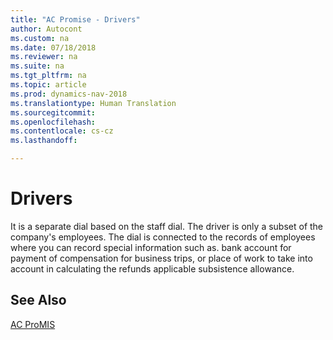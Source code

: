 ```yaml
---
title: "AC Promise - Drivers"
author: Autocont
ms.custom: na
ms.date: 07/18/2018
ms.reviewer: na
ms.suite: na
ms.tgt_pltfrm: na
ms.topic: article
ms.prod: dynamics-nav-2018
ms.translationtype: Human Translation
ms.sourcegitcommit: 
ms.openlocfilehash: 
ms.contentlocale: cs-cz
ms.lasthandoff: 

---
```



# <a name="ac-pm-drivers"></a>Drivers

It is a separate dial based on the staff dial. The driver is only a subset of the company's employees. The dial is connected to the records of employees where you can record special information such as. bank account for payment of compensation for business trips, or place of work to take into account in calculating the refunds applicable subsistence allowance.  

## <a name="see-also"></a>See Also
[AC ProMIS](ac-pm-promis.md)